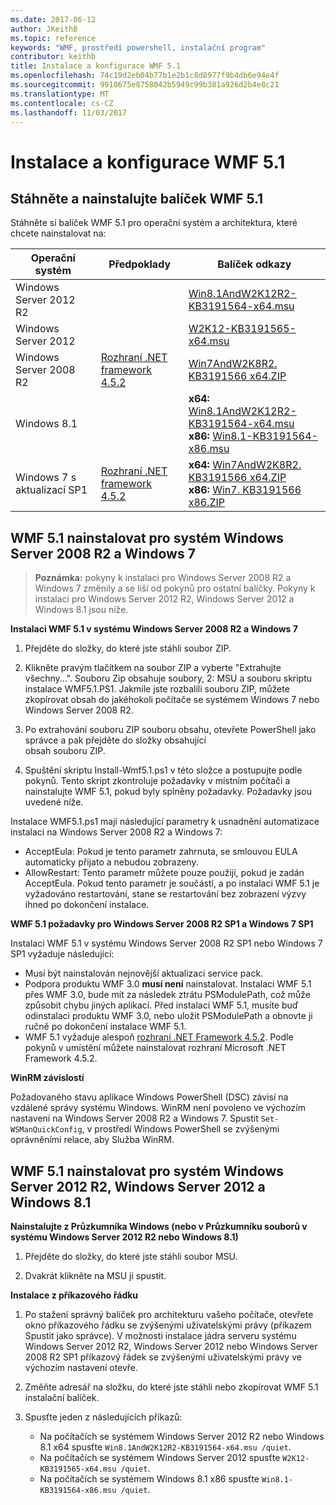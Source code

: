 ```yaml
---
ms.date: 2017-06-12
author: JKeithB
ms.topic: reference
keywords: "WMF, prostředí powershell, instalační program"
contributor: keithb
title: Instalace a konfigurace WMF 5.1
ms.openlocfilehash: 74c19d2eb04b77b1e2b1c8d8977f9b4db6e94e4f
ms.sourcegitcommit: 9910675e8758042b5949c99b381a926d2b4e8c21
ms.translationtype: MT
ms.contentlocale: cs-CZ
ms.lasthandoff: 11/03/2017
---
```

# <a name="install-and-configure-wmf-51"></a>Instalace a konfigurace WMF 5.1 #


## <a name="download-and-install-the-wmf-51-package"></a>Stáhněte a nainstalujte balíček WMF 5.1

Stáhněte si balíček WMF 5.1 pro operační systém a architektura, které chcete nainstalovat na:

| Operační systém       | Předpoklady       | Balíček odkazy             |
|------------------------|---------------------|---------------------------|
| Windows Server 2012 R2 | | [Win8.1AndW2K12R2-KB3191564-x64.msu](https://go.microsoft.com/fwlink/?linkid=839516)|
| Windows Server 2012    | | [W2K12-KB3191565-x64.msu](https://go.microsoft.com/fwlink/?linkid=839513)|
| Windows Server 2008 R2 | [Rozhraní .NET framework 4.5.2](https://www.microsoft.com/en-ca/download/details.aspx?id=42642) | [Win7AndW2K8R2. KB3191566 x64.ZIP](https://go.microsoft.com/fwlink/?linkid=839523) | 
| Windows 8.1            |  | **x64:** [Win8.1AndW2K12R2-KB3191564-x64.msu](https://go.microsoft.com/fwlink/?linkid=839516) </br> **x86:** [Win8.1-KB3191564-x86.msu](https://go.microsoft.com/fwlink/?linkid=839521) |
| Windows 7 s aktualizací SP1          | [Rozhraní .NET framework 4.5.2](https://www.microsoft.com/en-ca/download/details.aspx?id=42642) | **x64:** [Win7AndW2K8R2. KB3191566 x64.ZIP](https://go.microsoft.com/fwlink/?linkid=839523) </br> **x86:** [Win7. KB3191566 x86.ZIP](https://go.microsoft.com/fwlink/?linkid=839522)



## <a name="install-wmf-51-for-windows-server-2008-r2-and-windows-7"></a>WMF 5.1 nainstalovat pro systém Windows Server 2008 R2 a Windows 7

> **Poznámka:** pokyny k instalaci pro Windows Server 2008 R2 a Windows 7 změnily a se liší od pokynů pro ostatní balíčky. Pokyny k instalaci pro Windows Server 2012 R2, Windows Server 2012 a Windows 8.1 jsou níže.

**Instalaci WMF 5.1 v systému Windows Server 2008 R2 a Windows 7**

1. Přejděte do složky, do které jste stáhli soubor ZIP. 

2. Klikněte pravým tlačítkem na soubor ZIP a vyberte "Extrahujte všechny...". Souboru Zip obsahuje soubory, 2: MSU a souboru skriptu instalace WMF5.1.PS1. Jakmile jste rozbalili souboru ZIP, můžete zkopírovat obsah do jakéhokoli počítače se systémem Windows 7 nebo Windows Server 2008 R2.  

3. Po extrahování souboru ZIP souboru obsahu, otevřete PowerShell jako správce a pak přejděte do složky obsahující  
obsah souboru ZIP. 

4. Spuštění skriptu Install-Wmf5.1.ps1 v této složce a postupujte podle pokynů. Tento skript zkontroluje požadavky v místním počítači a nainstalujte WMF 5.1, pokud byly splněny požadavky. Požadavky jsou uvedené níže. 

Instalace WMF5.1.ps1 mají následující parametry k usnadnění automatizace instalaci na Windows Server 2008 R2 a Windows 7:

- AcceptEula: Pokud je tento parametr zahrnuta, se smlouvou EULA automaticky přijato a nebudou zobrazeny.
- AllowRestart: Tento parametr můžete pouze použijí, pokud je zadán AcceptEula. Pokud tento parametr je součástí, a po instalaci WMF 5.1 je vyžadováno restartování, stane se restartování bez zobrazení výzvy ihned po dokončení instalace. 

**WMF 5.1 požadavky pro Windows Server 2008 R2 SP1 a Windows 7 SP1**

Instalaci WMF 5.1 v systému Windows Server 2008 R2 SP1 nebo Windows 7 SP1 vyžaduje následující:
- Musí být nainstalován nejnovější aktualizaci service pack.
- Podpora produktu WMF 3.0 **musí není** nainstalovat. Instalaci WMF 5.1 přes WMF 3.0, bude mít za následek ztrátu PSModulePath, což může způsobit chybu jiných aplikací. Před instalací WMF 5.1, musíte buď odinstalaci produktu WMF 3.0, nebo uložit PSModulePath a obnovte ji ručně po dokončení instalace WMF 5.1. 
- WMF 5.1 vyžaduje alespoň [rozhraní .NET Framework 4.5.2](https://www.microsoft.com/en-ca/download/details.aspx?id=42642).
Podle pokynů v umístění můžete nainstalovat rozhraní Microsoft .NET Framework 4.5.2.

**WinRM závislostí** 

Požadovaného stavu aplikace Windows PowerShell (DSC) závisí na vzdálené správy systému Windows. WinRM není povoleno ve výchozím nastavení na Windows Server 2008 R2 a Windows 7. Spustit `Set-WSManQuickConfig`, v prostředí Windows PowerShell se zvýšenými oprávněními relace, aby Služba WinRM.


## <a name="install-wmf-51-for-windows-server-2012-r2-windows-server-2012-and-windows-81"></a>WMF 5.1 nainstalovat pro systém Windows Server 2012 R2, Windows Server 2012 a Windows 8.1
**Nainstalujte z Průzkumníka Windows (nebo v Průzkumníku souborů v systému Windows Server 2012 R2 nebo Windows 8.1)**

1. Přejděte do složky, do které jste stáhli soubor MSU.

2. Dvakrát klikněte na MSU ji spustit.

**Instalace z příkazového řádku**

1. Po stažení správný balíček pro architekturu vašeho počítače, otevřete okno příkazového řádku se zvýšenými uživatelskými právy (příkazem Spustit jako správce). V možnosti instalace jádra serveru systému Windows Server 2012 R2, Windows Server 2012 nebo Windows Server 2008 R2 SP1 příkazový řádek se zvýšenými uživatelskými právy ve výchozím nastavení otevře.

2. Změňte adresář na složku, do které jste stáhli nebo zkopírovat WMF 5.1 instalační balíček.

3. Spusťte jeden z následujících příkazů:
    - Na počítačích se systémem Windows Server 2012 R2 nebo Windows 8.1 x64 spusťte `Win8.1AndW2K12R2-KB3191564-x64.msu /quiet`.
    - Na počítačích se systémem Windows Server 2012 spusťte `W2K12-KB3191565-x64.msu /quiet`.
    - Na počítačích se systémem Windows 8.1 x86 spusťte `Win8.1-KB3191564-x86.msu /quiet`.
    
